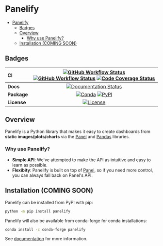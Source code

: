 # Panelify

- [Panelify](#panelify)
  - [Badges](#badges)
  - [Overview](#overview)
    - [Why use Panelify?](#why-use-panelify)
  - [Installation (COMING SOON)](#installation-coming-soon)

## Badges

| CI          | [![GitHub Workflow Status][github-ci-badge]][github-ci-link] [![GitHub Workflow Status][github-lint-badge]][github-lint-link] [![Code Coverage Status][codecov-badge]][codecov-link] |
| :---------- | :----------------------------------------------------------------------------------------------------------------------------------------------------------------------------------: |
| **Docs**    |                                                                    [![Documentation Status][rtd-badge]][rtd-link]                                                                    |
| **Package** |                                                         [![Conda][conda-badge]][conda-link] [![PyPI][pypi-badge]][pypi-link]                                                         |
| **License** |                                                                        [![License][license-badge]][repo-link]                                                                        |

## Overview

Panelify is a Python library that makes it easy to create dashboards from **static images/plots/charts** via the [Panel](<(https://panel.holoviz.org/)>) and [Pandas](https://pandas.pydata.org/) libraries.

### Why use Panelify?

- **Simple API**: We've attempted to make the API as intuitive and easy to learn as possible.
- **Flexibity**: Panelify is built on top of [Panel](https://panel.holoviz.org/), so if you need more control, you can always fall back on Panel's API.

## Installation (COMING SOON)

Panelify can be installed from PyPI with pip:

```bash
python -m pip install panelify
```

Panelify will also be available from conda-forge for conda installations:

```bash
conda install -c conda-forge panelify
```

See [documentation](https://panelify.readthedocs.io) for more information.

[github-ci-badge]: https://img.shields.io/github/workflow/status/andersy005/panelify/CI?label=CI&logo=github&style=for-the-badge
[github-lint-badge]: https://img.shields.io/github/workflow/status/andersy005/panelify/linting?label=linting&logo=github&style=for-the-badge
[github-ci-link]: https://github.com/andersy005/panelify/actions?query=workflow%3ACI
[github-lint-link]: https://github.com/andersy005/panelify/actions?query=workflow%3Alinting
[codecov-badge]: https://img.shields.io/codecov/c/github/andersy005/panelify.svg?logo=codecov&style=for-the-badge
[codecov-link]: https://codecov.io/gh/andersy005/panelify
[rtd-badge]: https://img.shields.io/readthedocs/panelify/latest.svg?style=for-the-badge
[rtd-link]: https://panelify.readthedocs.io/en/latest/?badge=latest
[pypi-badge]: https://img.shields.io/pypi/v/panelify?logo=pypi&style=for-the-badge
[pypi-link]: https://pypi.org/project/panelify
[conda-badge]: https://img.shields.io/conda/vn/conda-forge/panelify?logo=anaconda&style=for-the-badge
[conda-link]: https://anaconda.org/conda-forge/panelify
[license-badge]: https://img.shields.io/github/license/andersy005/panelify?style=for-the-badge
[repo-link]: https://github.com/andersy005/panelify

